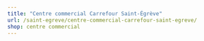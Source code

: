```yaml
---
title: "Centre commercial Carrefour Saint-Égrève"
url: /saint-egreve/centre-commercial-carrefour-saint-egreve/
shop: centre commercial
---
```

